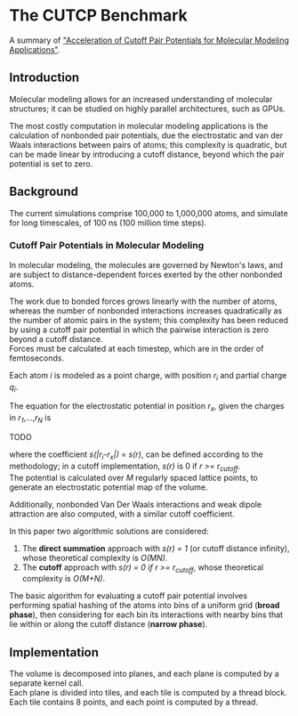 # The CUTCP Benchmark

A summary of ["Acceleration of Cutoff Pair Potentials for Molecular
Modeling Applications"](https://dl.acm.org/doi/abs/10.1145/1366230.1366277).  

## Introduction  

Molecular modeling allows for an increased understanding of molecular structures; it can be studied on highly parallel architectures, such as GPUs.  

The most costly computation in molecular modeling applications is the calculation of nonbonded pair potentials, due the electrostatic and van der Waals interactions between pairs of atoms; this complexity is quadratic, but can be made linear by introducing a cutoff distance, beyond which the pair potential is set to zero.  

## Background

The current simulations comprise 100,000 to 1,000,000 atoms, and simulate for long timescales, of 100 ns (100 million time steps).

### Cutoff Pair Potentials in Molecular Modeling

In molecular modeling, the molecules are governed by Newton's laws, and are subject to distance-dependent forces exerted by the other nonbonded atoms.  

The work due to bonded forces grows linearly with the number of atoms, whereas the number of nonbonded interactions increases quadratically as the number of
atomic pairs in the system; this complexity has been reduced by using a cutoff pair potential in which the pairwise interaction is zero beyond a cutoff distance.  
Forces must be calculated at each timestep, which are in the order of femtoseconds.  

Each atom _i_ is modeled as a point charge, with position _r<sub>i</sub>_ and partial charge _q<sub>i</sub>_.  

The equation for the electrostatic potential in position _r<sub>x</sub>_, given the charges in _r<sub>1</sub>_,...,_r<sub>N</sub>_ is  

TODO  

where the coefficient _s(|r<sub>i</sub>-r<sub>x</sub>|) = s(r)_, can be defined according to the methodology; in a cutoff implementation, _s(r)_ is 0 if _r >= r<sub>cutoff</sub>_.  
The potential is calculated over _M_ regularly spaced lattice points, to generate an electrostatic potential map of the volume.  

Additionally, nonbonded Van Der Waals interactions and weak dipole attraction are also computed, with a similar cutoff coefficient.  

In this paper two algorithmic solutions are considered:  
1. The **direct summation** approach with _s(r) = 1_ (or cutoff distance infinity), whose theoretical complexity is _O(MN)_.  
2. The **cutoff** approach with _s(r) = 0 if r >= r<sub>cutoff</sub>_, whose theoretical complexity is _O(M+N)_.  

The basic algorithm for evaluating a cutoff pair potential involves performing spatial hashing of the atoms into bins of a uniform grid (**broad phase**), then considering for each bin its interactions with nearby bins that lie within or along the cutoff distance (**narrow phase**).  

## Implementation  

The volume is decomposed into planes, and each plane is computed by a separate kernel call.  
Each plane is divided into tiles, and each tile is computed by a thread block.  
Each tile contains 8 points, and each point is computed by a thread.  
